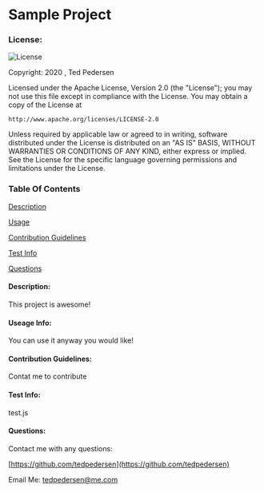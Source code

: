 # Sample Project
### License:
![License](https://img.shields.io/badge/License-Apache-blue.svg "License Badge")

Copyright: 2020 , Ted Pedersen

Licensed under the Apache License, Version 2.0 (the "License");
you may not use this file except in compliance with the License.
You may obtain a copy of the License at

    http://www.apache.org/licenses/LICENSE-2.0

Unless required by applicable law or agreed to in writing, software
distributed under the License is distributed on an "AS IS" BASIS,
WITHOUT WARRANTIES OR CONDITIONS OF ANY KIND, either express or implied.
See the License for the specific language governing permissions and
limitations under the License.


### Table Of Contents

[Description](#description)

[Usage](#usage-info)

[Contribution Guidelines](#contribution-guidelines)

[Test Info](#test-info)

[Questions](#questions)

#### Description:

This project is awesome!

#### Useage Info:

You can use it anyway you would like!

#### Contribution Guidelines:

Contat me to contribute

#### Test Info:

test.js

#### Questions:

Contact me with any questions:

[https://github.com/tedpedersen](https://github.com/tedpedersen)


Email Me: tedpedersen@me.com